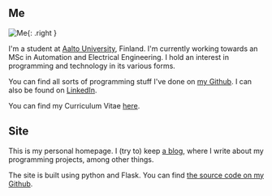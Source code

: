 ## Me

![Me](/static/face.jpg){: .right }

I'm a student at [Aalto University](https://aalto.fi), Finland. I'm currently working towards an MSc in Automation and Electrical Engineering. I hold an interest in programming and technology in its various forms.

You can find all sorts of programming stuff I've done on [my Github](https://github.com/RoopeSavolainen). I can also be found on [LinkedIn](https://www.linkedin.com/in/roopesavolainen/).

You can find my Curriculum Vitae [here](/static/cv.pdf).

## Site

This is my personal homepage. I (try to) keep [a blog](/blog), where I write about my programming projects, among other things.

The site is built using python and Flask. You can find [the source code on my Github](https://github.com/RoopeSavolainen/roope.io).
